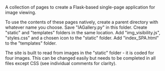 A collection of pages to create a Flask-based single-page application for image viewing.

To use the contents of these pages natively, create a parent directory with whatever name you choose.
Save "IAGallery.py" in this folder.
Create "static" and "templates" folders in the same location.
Add "img_visibility.js", "styles.css" and a chosen icon to the "static" folder.
Add "index_SPA.html" to the "templates" folder.


The site is built to read from images in the "static" folder - it is coded for four images.
This can be changed easily but needs to be completed in all files except CSS
(see individual comments for clarity).